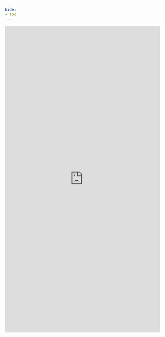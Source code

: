 ```yaml
---
hide:
- toc
---
```


<embed type="text/html" src="https://playground.open-rpc.org/?schemaUrl=https://raw.githubusercontent.com/0xPolygonHermez/zkevm-node/blob/develop/jsonrpc/endpoints_zkevm.openrpc.json?uiSchema[appBar][ui:input]=false&uiSchema[appBar][ui:splitView]=false" width="100%" height="1000px">